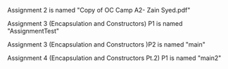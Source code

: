 
Assignment 2 is named "Copy of OC Camp A2- Zain Syed.pdf"

Assignment 3 (Encapsulation and Constructors) P1 is named "AssignmentTest"

Assignment 3 (Encapsulation and Constructors )P2 is named "main"

Assignment 4 (Encapsulation and Constructors Pt.2) P1 is named "main2"
